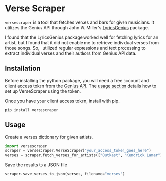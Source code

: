 # Verse Scraper

`versescraper` is a tool that fetches verses and bars for given musicians. It utilizes the Genius API through John W. Miller's [LyricsGenius](https://github.com/johnwmillr/LyricsGenius) package.

I found that the LyricsGenius package worked well for fetching lyrics for an artist, but I found that it did not enable me to retrieve individual verses from those songs. So, I utilized regular expressions and text processing to extract individual verses and their authors from Genius API data.

## Installation

Before installing the python package, you will need a free account and client access token from the [Genius API](http://genius.com/api-clients). The [usage section](#Usage) details how to set up VerseScraper using the token.

Once you have your client access token, install with pip.

```
pip install versescraper
```

## Usage

Create a verses dictionary for given artists.

```python
import versescraper
scraper = versescraper.VerseScraper("your_access_token_goes_here")
verses = scraper.fetch_verses_for_artists(["Outkast", "Kendrick Lamar"])
```

Save the results to a JSON file

```python
scraper.save_verses_to_json(verses, filename="verses")
```